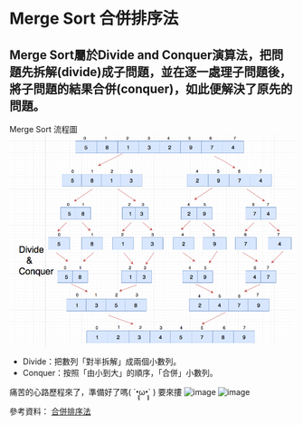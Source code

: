 # Merge Sort 合併排序法
## Merge Sort屬於Divide and Conquer演算法，把問題先拆解(divide)成子問題，並在逐一處理子問題後，將子問題的結果合併(conquer)，如此便解決了原先的問題。

Merge Sort 流程圖
![image](https://github.com/06170228/my-note/blob/master/Image/Merge%20sort.png)

* Divide：把數列「對半拆解」成兩個小數列。
* Conquer：按照「由小到大」的順序，「合併」小數列。

痛苦的心路歷程來了，準備好了嗎( ´•̥̥̥ω•̥̥̥` ) 要來摟
![image]()
![image]()



參考資料： [合併排序法](https://medium.com/appworks-school/初學者學演算法-排序法進階-合併排序法-6252651c6f7e)

